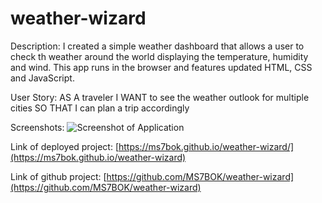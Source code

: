 # weather-wizard

Description:
I created a simple weather dashboard that allows a user to check th weather around the world displaying the temperature, humidity and wind. This app runs in the browser and features updated HTML, CSS and JavaScript.

User Story:
AS A traveler
I WANT to see the weather outlook for multiple cities
SO THAT I can plan a trip accordingly


Screenshots:
![Screenshot of Application](https://github.com/MS7BOK/weather-wizard/assets/screenshot/weather-wizard.png)



Link of deployed project:
[https://ms7bok.github.io/weather-wizard/](https://ms7bok.github.io/weather-wizard)

Link of github project:
[https://github.com/MS7BOK/weather-wizard](https://github.com/MS7BOK/weather-wizard)